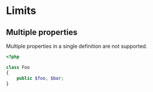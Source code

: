 
# Limits

## Multiple properties

Multiple properties in a single definition are not supported.

```php
<?php

class Foo
{
    public $foo, $bar;
}
```
